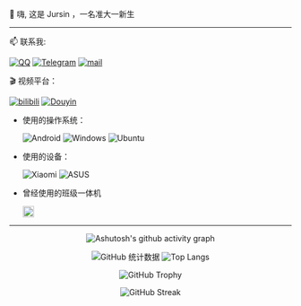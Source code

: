 👋 嗨, 这是 Jursin ，一名准大一新生

---
📫 联系我:

[![QQ](https://img.shields.io/badge/-Jursin-%230099FF?logo=QQ&logoColor=white&style=flat)](https://qm.qq.com/q/JpIhKxU5Uc)
[![Telegram](https://img.shields.io/badge/-Hello__Jursin-%232BA3D5?style=flat&logo=Telegram&logoColor=white)](https://t.me/Hello_Jurisn)
[![mail](https://img.shields.io/badge/-jursin@126.com-blue?style=flat&logo=maildotru&logoColor=white)](mailto:jursin@126.com)

🎬 视频平台：

[![bilibili](https://img.shields.io/badge/-Hello__Jursin-%23FB7299?style=flat&logo=bilibili)](https://space.bilibili.com/1575907920)
[![Douyin](https://img.shields.io/badge/-Jursin-black?style=flat&logo=tiktok)](https://www.douyin.com/user/MS4wLjABAAAAQGQcpmhfTWT-dnMkBX1Dtdw4mqk-WUPiz1Stbb5nn7Q) 

- 使用的操作系统：

  ![Android](https://img.shields.io/badge/Android-3DDC84?style=flat&logo=android&logoColor=white)
  ![Windows](https://img.shields.io/badge/Windows-0078D6?logo=data:image/svg+xml;base64,PHN2ZyB4bWxucz0iaHR0cDovL3d3dy53My5vcmcvMjAwMC9zdmciICB2aWV3Qm94PSIwIDAgNDggNDgiIHdpZHRoPSI0OHB4IiBoZWlnaHQ9IjQ4cHgiPjxwYXRoIGZpbGw9IiNmZmZmZmYiIGQ9Ik02LDZoMTd2MTdINlY2eiIvPjxwYXRoIGZpbGw9IiNmZmZmZmYiIGQ9Ik0yNS4wNDIsMjIuOTU4VjZINDJ2MTYuOTU4SDI1LjA0MnoiLz48cGF0aCBmaWxsPSIjZmZmZmZmIiBkPSJNNiwyNWgxN3YxN0g2VjI1eiIvPjxwYXRoIGZpbGw9IiNmZmZmZmYiIGQ9Ik0yNSw0MlYyNWgxN3YxN0gyNXoiLz48L3N2Zz4=)
  ![Ubuntu](https://img.shields.io/badge/Ubuntu-E95420?style=flat&logo=ubuntu&logoColor=white)

- 使用的设备：

  ![Xiaomi](https://img.shields.io/badge/Xiaomi_15_Pro-%23FF7E00?style=flat&logo=xiaomi&logoColor=white)
  ![ASUS](https://img.shields.io/badge/%E5%8D%8E%E7%A1%95%E5%A4%A9%E9%80%896_Pro-%235EEBDE?style=flat&logo=asus&logoColor=white)

- 曾经使用的班级一体机

  <img src="https://hitevision.com/themes/hhkj/public/assets/images/logo.svg" alt="Hitevision Logo" height="20">

---

<div align="center">

![Ashutosh's github activity graph](https://github-readme-activity-graph.vercel.app/graph?username=Jursin&theme=github-compact)

<img src="https://github-readme-stats.vercel.app/api?username=Jursin&&show=reviews,discussions_started,discussions_answered,prs_merged,prs_merged_percentage&show_icons=true&include_all_commits=true&count_private=true&custom_title=Jursin%E7%9A%84%20GitHub%20%E7%BB%9F%E8%AE%A1%E6%95%B0%E6%8D%AE%EF%BC%81&number_format=long&theme=default" alt="GitHub 统计数据">
<img src="https://github-readme-stats.vercel.app/api/top-langs/?username=Jursin" alt="Top Langs">

![GitHub Trophy](https://github-profile-trophy.vercel.app/?username=Jursin)

![GitHub Streak](https://github-readme-streak-stats.herokuapp.com/?user=Jursin)

</div>

